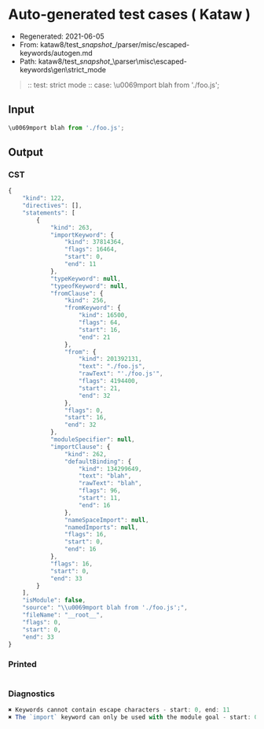 # Auto-generated test cases ( Kataw )
- Regenerated: 2021-06-05
- From: kataw8/test\__snapshot__/parser/misc/escaped-keywords/autogen.md
- Path: kataw8/test\__snapshot__\parser\misc\escaped-keywords\gen\strict_mode
> :: test: strict mode
> :: case: \u0069mport blah from './foo.js';
## Input

`````js
\u0069mport blah from './foo.js';
`````
## Output

### CST

```javascript
{
    "kind": 122,
    "directives": [],
    "statements": [
        {
            "kind": 263,
            "importKeyword": {
                "kind": 37814364,
                "flags": 16464,
                "start": 0,
                "end": 11
            },
            "typeKeyword": null,
            "typeofKeyword": null,
            "fromClause": {
                "kind": 256,
                "fromKeyword": {
                    "kind": 16500,
                    "flags": 64,
                    "start": 16,
                    "end": 21
                },
                "from": {
                    "kind": 201392131,
                    "text": "./foo.js",
                    "rawText": "'./foo.js'",
                    "flags": 4194400,
                    "start": 21,
                    "end": 32
                },
                "flags": 0,
                "start": 16,
                "end": 32
            },
            "moduleSpecifier": null,
            "importClause": {
                "kind": 262,
                "defaultBinding": {
                    "kind": 134299649,
                    "text": "blah",
                    "rawText": "blah",
                    "flags": 96,
                    "start": 11,
                    "end": 16
                },
                "nameSpaceImport": null,
                "namedImports": null,
                "flags": 16,
                "start": 0,
                "end": 16
            },
            "flags": 16,
            "start": 0,
            "end": 33
        }
    ],
    "isModule": false,
    "source": "\\u0069mport blah from './foo.js';",
    "fileName": "__root__",
    "flags": 0,
    "start": 0,
    "end": 33
}
```

### Printed

```javascript

```

### Diagnostics

```javascript
✖ Keywords cannot contain escape characters - start: 0, end: 11
✖ The `import` keyword can only be used with the module goal - start: 0, end: 16

```

